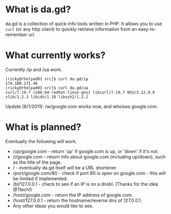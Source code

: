 What is da.gd?
==============

da.gd is a collection of quick-info tools written in PHP. It allows you to use `curl` (or any http client) to quickly retrieve information from an easy-to-remember url.

What currently works?
=====================

Currently /ip and /ua work.
 
    [ricky@rhelpad01 src]$ curl da.gd/ip
    174.100.171.46
    [ricky@rhelpad01 src]$ curl da.gd/ua
    curl/7.19.7 (x86_64-redhat-linux-gnu) libcurl/7.19.7 NSS/3.12.9.0 zlib/1.2.3 libidn/1.18 libssh2/1.2.2

Update (8/1/2011): /w/google.com works now, and whoises google.com.

What is planned?
================

Eventually the following will work.

- /up/google.com - return 'up' if google.com is up, or 'down' if it's not.
- /i/google.com - return info about google.com (including up/down), such as the title of the page.
- / - eventually da.gd itself will be a URL shortener.
- /port/google.com/80 - check if port 80 is open on google.com - this will be limited if implemented.
- /bl/127.0.0.1 - check to see if an IP is on a dnsbl. (Thanks for the idea @Ttech!)
- /host/google.com - return the IP address of google.com.
- /host/127.0.0.1 - return the hostname/reverse dns of 127.0.0.1.
- Any other ideas you would like to see.